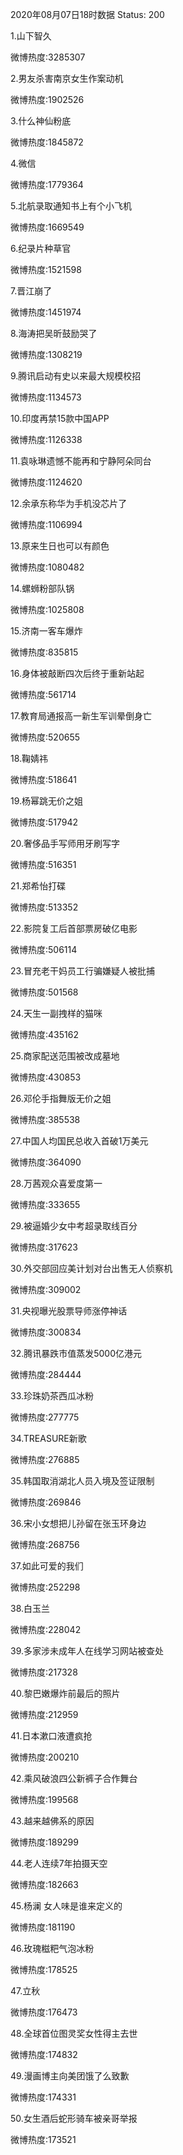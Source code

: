 2020年08月07日18时数据
Status: 200

1.山下智久

微博热度:3285307

2.男友杀害南京女生作案动机

微博热度:1902526

3.什么神仙粉底

微博热度:1845872

4.微信

微博热度:1779364

5.北航录取通知书上有个小飞机

微博热度:1669549

6.纪录片种草官

微博热度:1521598

7.晋江崩了

微博热度:1451974

8.海涛把吴昕鼓励哭了

微博热度:1308219

9.腾讯启动有史以来最大规模校招

微博热度:1134573

10.印度再禁15款中国APP

微博热度:1126338

11.袁咏琳遗憾不能再和宁静阿朵同台

微博热度:1124620

12.余承东称华为手机没芯片了

微博热度:1106994

13.原来生日也可以有颜色

微博热度:1080482

14.螺蛳粉部队锅

微博热度:1025808

15.济南一客车爆炸

微博热度:835815

16.身体被敲断四次后终于重新站起

微博热度:561714

17.教育局通报高一新生军训晕倒身亡

微博热度:520655

18.鞠婧祎

微博热度:518641

19.杨幂跳无价之姐

微博热度:517942

20.奢侈品手写师用牙刷写字

微博热度:516351

21.郑希怡打碟

微博热度:513352

22.影院复工后首部票房破亿电影

微博热度:506114

23.冒充老干妈员工行骗嫌疑人被批捕

微博热度:501568

24.天生一副拽样的猫咪

微博热度:435162

25.商家配送范围被改成墓地

微博热度:430853

26.邓伦手指舞版无价之姐

微博热度:385538

27.中国人均国民总收入首破1万美元

微博热度:364090

28.万茜观众喜爱度第一

微博热度:333655

29.被逼婚少女中考超录取线百分

微博热度:317623

30.外交部回应美计划对台出售无人侦察机

微博热度:309002

31.央视曝光股票导师涨停神话

微博热度:300834

32.腾讯暴跌市值蒸发5000亿港元

微博热度:284444

33.珍珠奶茶西瓜冰粉

微博热度:277775

34.TREASURE新歌

微博热度:276885

35.韩国取消湖北人员入境及签证限制

微博热度:269846

36.宋小女想把儿孙留在张玉环身边

微博热度:268756

37.如此可爱的我们

微博热度:252298

38.白玉兰

微博热度:228042

39.多家涉未成年人在线学习网站被查处

微博热度:217328

40.黎巴嫩爆炸前最后的照片

微博热度:212959

41.日本漱口液遭疯抢

微博热度:200210

42.乘风破浪四公新裤子合作舞台

微博热度:199568

43.越来越佛系的原因

微博热度:189299

44.老人连续7年拍摄天空

微博热度:182663

45.杨澜 女人味是谁来定义的

微博热度:181190

46.玫瑰糍粑气泡冰粉

微博热度:178525

47.立秋

微博热度:176473

48.全球首位图灵奖女性得主去世

微博热度:174832

49.漫画博主向美团饿了么致歉

微博热度:174331

50.女生酒后蛇形骑车被亲哥举报

微博热度:173521

